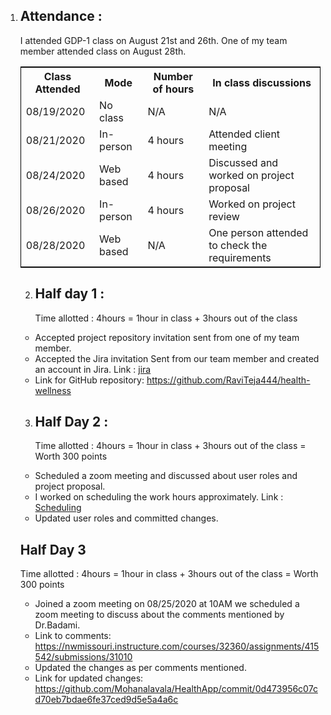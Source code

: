 1. ## Attendance :
    I attended GDP-1 class on August 21st and 26th. One of my team member attended class on August 28th. 
    
    <table style="width:100%;border: 1px solid black;">
<tr>
<th>Class Attended</th>	
<th>Mode </th>
<th>Number of hours</th>
<th>In class discussions </th>
</tr>
<tr>
<td>08/19/2020</td>
<td>No class</td>
<td>N/A</td>
<td>N/A</td>
</tr>
<tr>
<td>08/21/2020</td>
<td>In-person</td>
<td> 4 hours</td>  
<td>Attended client meeting</td> 
</tr>
<tr>
<td>08/24/2020</td>
<td>Web based</td>
<td> 4 hours</td>
<td>Discussed and worked on project proposal</td>
</tr>
<tr>
<td>08/26/2020</td>
<td>In-person</td>
<td> 4 hours</td>
<td>Worked on project review</td>
</tr>
<tr>
<td>08/28/2020</td>
<td>Web based</td>
<td>N/A</td>
<td>One person attended to check the requirements</td>
</tr>
</table>

2. ## Half day 1 :
   
    Time allotted : 4hours = 1hour in class + 3hours out of the class 

- Accepted project repository invitation sent from one of my team member. 
- Accepted the Jira invitation Sent from our team member and created an account in Jira. Link : [jira](https://health-wellness.atlassian.net/secure/RapidBoard.jspa?rapidView=1&view=planning.nodetail&selectedIssue=HEAL-3&issueLimit=100 )
- Link for GitHub repository: 
https://github.com/RaviTeja444/health-wellness

   
3. ## Half Day 2 :

    Time allotted : 4hours = 1hour in class + 3hours out of the class = Worth 300 points  

- Scheduled a zoom meeting and discussed about user roles and project proposal.
- I worked on scheduling the work hours approximately. 
Link : [Scheduling](https://github.com/RaviTeja444/health-wellness/blob/master/ScheduleApproximation.xlsx) 
- Updated user roles and committed changes.


## Half Day 3

Time allotted : 4hours = 1hour in class + 3hours out of the class = Worth 300 points

- Joined a zoom meeting on 08/25/2020 at 10AM we scheduled a zoom meeting to discuss about the comments mentioned by Dr.Badami.  
- Link to comments: https://nwmissouri.instructure.com/courses/32360/assignments/415542/submissions/31010
- Updated the changes as per comments mentioned.  
- Link for updated changes: https://github.com/Mohanalavala/HealthApp/commit/0d473956c07cd70eb7bdae6fe37ced9d5e5a4a6c





    


